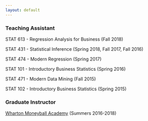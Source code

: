 ```yaml
---
layout: default
---
```


### Teaching Assistant

STAT 613 - Regression Analysis for Business (Fall 2018)

STAT 431 - Statistical Inference (Spring 2018, Fall 2017, Fall 2016)

STAT 474 - Modern Regression (Spring 2017)

STAT 101 - Introductory Business Statistics (Spring 2016)

STAT 471 - Modern Data Mining (Fall 2015)

STAT 102 - Introductory Business Statistics (Spring 2015)

### Graduate Instructor

[Wharton Moneyball Academy](https://wsb.wharton.upenn.edu/students/moneyball-academy/) (Summers 2016-2018)
